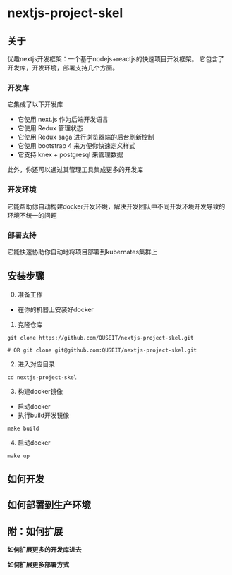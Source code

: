 # nextjs-project-skel

## 关于

优趣nextjs开发框架：一个基于nodejs+reactjs的快速项目开发框架。
它包含了开发库，开发环境，部署支持几个方面。


### 开发库

它集成了以下开发库

- 它使用 next.js 作为后端开发语言
- 它使用 Redux 管理状态
- 它使用 Redux saga 进行浏览器端的后台刷新控制
- 它使用 bootstrap 4 来方便你快速定义样式
- 它支持 knex + postgresql 来管理数据

此外，你还可以通过其管理工具集成更多的开发库

### 开发环境

它能帮助你自动构建docker开发环境，解决开发团队中不同开发环境开发导致的环境不统一的问题


### 部署支持

它能快速协助你自动地将项目部署到kubernates集群上


## 安装步骤

0. 准备工作

- 在你的机器上安装好docker

1. 克隆仓库

```
git clone https://github.com/QUSEIT/nextjs-project-skel.git

# OR git clone git@github.com:QUSEIT/nextjs-project-skel.git
```

2. 进入对应目录

```
cd nextjs-project-skel
```

3. 构建docker镜像

- 启动docker
- 执行build开发镜像
```
make build
```

4. 启动docker

```
make up
```

## 如何开发


## 如何部署到生产环境


## 附：如何扩展

**如何扩展更多的开发库进去**

**如何扩展更多部署方式**
